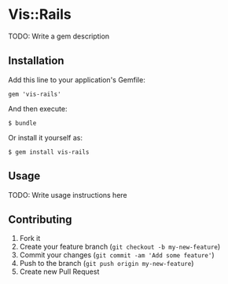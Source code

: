 # Vis::Rails

TODO: Write a gem description

## Installation

Add this line to your application's Gemfile:

    gem 'vis-rails'

And then execute:

    $ bundle

Or install it yourself as:

    $ gem install vis-rails

## Usage

TODO: Write usage instructions here

## Contributing

1. Fork it
2. Create your feature branch (`git checkout -b my-new-feature`)
3. Commit your changes (`git commit -am 'Add some feature'`)
4. Push to the branch (`git push origin my-new-feature`)
5. Create new Pull Request

